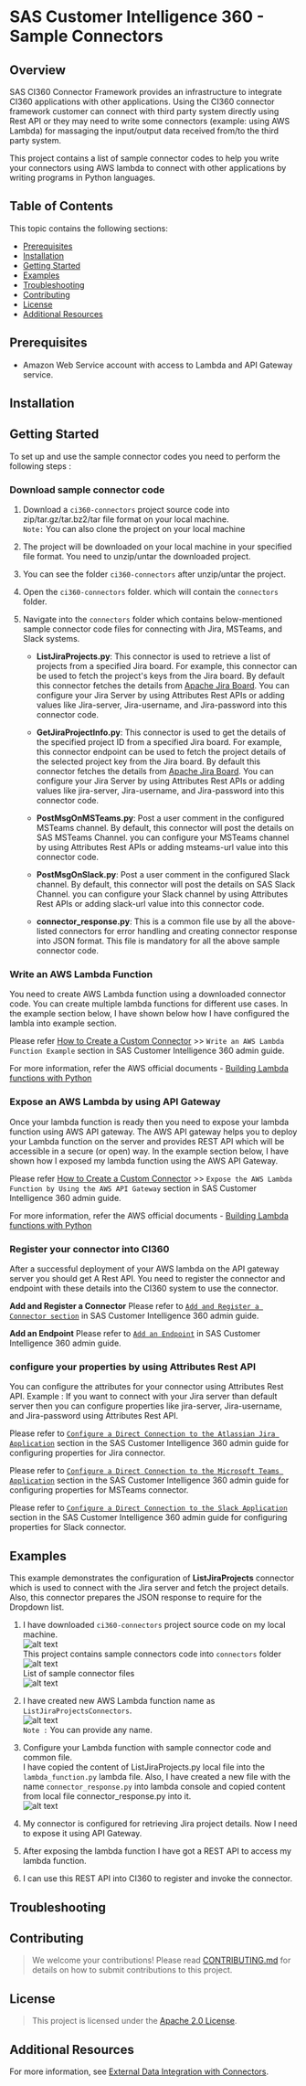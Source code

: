 # SAS Customer Intelligence 360 - Sample Connectors

## Overview
SAS CI360 Connector Framework provides an infrastructure to integrate CI360 applications with other applications. Using the CI360 connector framework customer can connect with third party system directly using Rest API or they may need to write some connectors (example: using AWS Lambda) for massaging the input/output data received from/to the third party system.

This project contains a list of sample connector codes to help you write your connectors using AWS lambda to connect with other applications by writing programs in Python languages.

## Table of Contents

This topic contains the following sections:
* <a href="#prerequisites">Prerequisites</a>
* <a href="#installation">Installation</a>
* <a href="#getstart">Getting Started</a>
* <a href="#examples">Examples</a>
* <a href="#troubleshooting">Troubleshooting</a>
* <a href="#contributing">Contributing</a>
* <a href="#license">License</a>
* <a href="#resources">Additional Resources</a>

## Prerequisites

- Amazon Web Service account with access to Lambda and API Gateway service.


## Installation


## Getting Started

To set up and use the sample connector codes you need to perform the following steps :

### Download sample connector code
1. Download a `ci360-connectors` project source code into zip/tar.gz/tar.bz2/tar file format on your local machine.<br/>
   `Note:` You can also clone the project on your local machine

2. The project will be downloaded on your local machine in your specified file format. You need to unzip/untar the downloaded project.  

3. You can see the folder `ci360-connectors` after unzip/untar the project.

4. Open the `ci360-connectors` folder. which will contain the `connectors` folder.

5. Navigate into the `connectors` folder which contains below-mentioned sample connector code files for connecting with Jira, MSTeams, and Slack systems.

    - **ListJiraProjects.py**: This connector is used to retrieve a list of projects from a specified Jira board. For example, this connector can be used to fetch the project's keys from the Jira board. By default this connector fetches the details from [Apache Jira Board](https://issues.apache.org/jira/secure/BrowseProjects.jspa?selectedCategory=all&selectedProjectType=software). You can configure your Jira Server by using Attributes Rest APIs or adding values like Jira-server, Jira-username, and Jira-password into this connector code.

    - **GetJiraProjectInfo.py**: This connector is used to get the details of the specified project ID from a specified Jira board. For example, this connector endpoint can be used to fetch the project details of the selected project key from the Jira board. By default this connector fetches the details from [Apache Jira Board](https://issues.apache.org/jira/secure/BrowseProjects.jspa?selectedCategory=all&selectedProjectType=software). You can configure your Jira Server by using Attributes Rest APIs or adding values like jira-server, Jira-username, and Jira-password into this connector code.

    - **PostMsgOnMSTeams.py**: Post a user comment in the configured MSTeams channel. By default, this connector will post the details on SAS MSTeams Channel. you can configure your MSTeams channel by using Attributes Rest APIs or adding msteams-url value into this connector code.

    - **PostMsgOnSlack.py**: Post a user comment in the configured Slack channel. By default, this connector will post the details on SAS Slack Channel. you can configure your Slack channel by using Attributes Rest APIs or adding slack-url value into this connector code.

    - **connector_response.py**: This is a common file use by all the above-listed connectors for error handling and creating connector response into JSON format. This file is mandatory for all the above sample connector code.

### Write an AWS Lambda Function
You need to create AWS Lambda function using a downloaded connector code. You can create multiple lambda functions for different use cases. In the example section below, I have shown below how I have configured the lambla into example section.

Please refer [How to Create a Custom Connector](http://documentation.sas.com/?cdcId=cintcdc&cdcVersion=production.a&docsetId=cintag&docsetTarget=p1jq0pbjhm7x1in18jqg7dfdmk0v.htm&locale=en#p1tnstuim2bmyin1888hwzcruad2) >> `Write an AWS Lambda Function Example` section in SAS Customer Intelligence 360 admin guide.

For more information, refer the AWS official documents - [Building Lambda functions with Python](https://docs.aws.amazon.com/lambda/latest/dg/lambda-python.html)

### Expose an AWS Lambda by using API Gateway
Once your lambda function is ready then you need to expose your lambda function using AWS API gateway. The AWS API gateway helps you to deploy your Lambda function on the server and provides REST API which will be accessible in a secure (or open) way. In the example section below, I have shown how I exposed my lambda function using the AWS API Gateway.

Please refer [How to Create a Custom Connector](http://documentation.sas.com/?cdcId=cintcdc&cdcVersion=production.a&docsetId=cintag&docsetTarget=p1jq0pbjhm7x1in18jqg7dfdmk0v.htm&locale=en#p1tnstuim2bmyin1888hwzcruad2) >> `Expose the AWS Lambda Function by Using the AWS API Gateway` section in SAS Customer Intelligence 360 admin guide.

For more information, refer the AWS official documents - [Building Lambda functions with Python](https://docs.aws.amazon.com/lambda/latest/dg/lambda-python.html)

### Register your connector into CI360

After a successful deployment of your AWS lambda on the API gateway server you should get A Rest API. You need to register the connector and endpoint with these details into the CI360 system to use the connector.

**Add and Register a Connector**
Please refer to [`Add and Register a Connector section`](http://documentation.sas.com/?cdcId=cintcdc&cdcVersion=production.a&docsetId=cintag&docsetTarget=p18n16127tbhtsn18jxoz5u1jkvl.htm&locale=en) in SAS Customer Intelligence 360 admin guide.

**Add an Endpoint**
Please refer to [`Add an Endpoint`](http://documentation.sas.com/?cdcId=cintcdc&cdcVersion=production.a&docsetId=cintag&docsetTarget=p18n16127tbhtsn18jxoz5u1jkvl.htm&locale=en) in SAS Customer Intelligence 360 admin guide.

### configure your properties by using Attributes Rest API
You can configure the attributes for your connector using Attributes Rest API. Example : If you want to connect with your Jira server than default server then you can configure properties like jira-server, Jira-username, and Jira-password using Attributes Rest API.

Please refer to [`Configure a Direct Connection to the Atlassian Jira Application`](http://documentation.sas.com/?cdcId=cintcdc&cdcVersion=production.a&docsetId=cintag&docsetTarget=n04a7swryauv51n1fqlsv972e1n3.htm&locale=en#p0a9700jl24rd5n1hjytsei3hwhr) section in the SAS Customer Intelligence 360 admin guide for configuring properties for Jira connector.

Please refer to [`Configure a Direct Connection to the Microsoft Teams Application`](http://documentation.sas.com/?cdcId=cintcdc&cdcVersion=production.a&docsetId=cintag&docsetTarget=n04a7swryauv51n1fqlsv972e1n3.htm&locale=en#p0a9700jl24rd5n1hjytsei3hwhr) section in the SAS Customer Intelligence 360 admin guide for configuring properties for MSTeams connector.

Please refer to [`Configure a Direct Connection to the Slack Application`](http://documentation.sas.com/?cdcId=cintcdc&cdcVersion=production.a&docsetId=cintag&docsetTarget=n04a7swryauv51n1fqlsv972e1n3.htm&locale=en#p0a9700jl24rd5n1hjytsei3hwhr) section in the SAS Customer Intelligence 360 admin guide for configuring properties for Slack connector.

## Examples

This example demonstrates the configuration of **ListJiraProjects** connector which is used to connect with the Jira server and fetch the project details. Also, this connector prepares the JSON response to require for the Dropdown list.

1. I have downloaded `ci360-connectors` project source code on my local machine.<br />
![alt text](documentation/screenshot/01_Downloaded_ci360-connectors_Project.JPG "Downloaded ci360-connectors project")<br />
 This project contains sample connectors code into `connectors` folder <br />
![alt text](documentation/screenshot/02_Extracted_ci360-connectors_Project.JPG "connectors folder")<br />
List of sample connector files <br />
![alt text](documentation/screenshot/03_SampleConnectorList.JPG "Sample connector files")<br />

2. I have created new AWS Lambda function name as `ListJiraProjectsConnectors`.<br />
![alt text](documentation/screenshot/04_CreateLambdaFunction.JPG "Create lambda Function")<br />
 `Note :` You can provide any name. <br />

3. Configure your Lambda function with sample connector code and common file.<br />
   I have copied the content of ListJiraProjects.py local file into the `lambda_function.py` lambda file. Also, I have created a new file with the name `connector_response.py` into lambda console and copied content from local file connector_response.py into it.<br />
![alt text](documentation/screenshot/05_Configured_ListJiraProjectsConnector.JPG "Create lambda Function")<br />

4. My connector is configured for retrieving Jira project details. Now I need to expose it using API Gateway.

5. After exposing the lambda function I have got a REST API to access my lambda function.

6. I can use this REST API into CI360 to register and invoke the connector.


## Troubleshooting


## Contributing

> We welcome your contributions! Please read [CONTRIBUTING.md](CONTRIBUTING.md) for details on how to submit contributions to this project. 


## License

> This project is licensed under the [Apache 2.0 License](LICENSE).


## Additional Resources

For more information, see [External Data Integration with Connectors](http://documentation.sas.com/?cdcId=cintcdc&cdcVersion=production.a&docsetId=cintag&docsetTarget=ext-connectors-manage.htm&locale=en#p0uwf5nm4rrkn1n1gwrm03rh911r).
